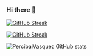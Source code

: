 ### Hi there 👋

<!--
**PercibalVasquez/PercibalVasquez** is a ✨ _special_ ✨ repository because its `README.md` (this file) appears on your GitHub profile.

Here are some ideas to get you started:

- 🔭 I’m currently working on ...
- 🌱 I’m currently learning ...
- 👯 I’m looking to collaborate on ...
- 🤔 I’m looking for help with ...
- 💬 Ask me about ...
- 📫 How to reach me: ...
- 😄 Pronouns: ...
- ⚡ Fun fact: ...
-->
[![GitHub Streak](https://streak-stats.demolab.com/?user=PercibalVasquez)](https://git.io/streak-stats)

[![GitHub Streak](https://github-readme-streak-stats.herokuapp.com?user=PercibalVasquez&theme=dark&hide_border=true&border_radius=4&locale=es&date_format=j%2Fn%5B%2FY%5D&exclude_days=Sun%2CMon%2CTue%2CWed%2CThu%2CFri%2CSat&card_width=490&type=png&hide_current_streak=true)](https://git.io/streak-stats)

![PercibalVasquez GitHub stats](https://github-readme-stats.vercel.app/api?username=PercibalVasquez&hide=contribs,prs)
